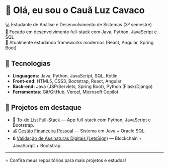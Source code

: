 # 👋 Olá, eu sou o Cauã Luz Cavaco  

💻 Estudante de Análise e Desenvolvimento de Sistemas (3º semestre)  
🚀 Focado em desenvolvimento full-stack com Java, Python, JavaScript e SQL  
🌱 Atualmente estudando frameworks modernos (React, Angular, Spring Boot)  

## 🔧 Tecnologias
- **Linguagens:** Java, Python, JavaScript, SQL, Kotlin  
- **Front-end:** HTML5, CSS3, Bootstrap, React, Angular  
- **Back-end:** Java (JSP/Servlets, Spring Boot), Python (Flask/Django)  
- **Ferramentas:** Git/GitHub, Vercel, Microsoft Copilot  

## 📂 Projetos em destaque
- 📝 [To-do List Full-Stack](https://github.com/usuario/projeto-todo) — App full-stack com Python, JavaScript e Bootstrap.  
- 💰 [Gestão Financeira Pessoal](https://github.com/usuario/projeto-financas) — Sistema em Java + Oracle SQL.  
- 🔒 [Validação de Assinaturas Digitais (LetsSign)](https://github.com/usuario/letssign) — Blockchain + JavaScript + Bootstrap.  

---
⭐ Confira meus repositórios para mais projetos e estudos!


